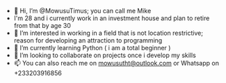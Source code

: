 - 👋 Hi, I’m @MowusuTimus; you can call me Mike
- I'm 28 and i currently work in an investment house and plan to retire from that by age 30
- 👀 I’m interested in working in a field that is not location restrictive; reason for developing an attraction to programming
- 🌱 I’m currently learning Python ( i am a total beginner )
- 💞️ I’m looking to collaborate on projects once i develop my skills
- 📫 You can also reach me on mowusutht@outlook.com or Whatsapp on +233203916856

<!---
MowusuTimus/MowusuTimus is a ✨ special ✨ repository because its `README.md` (this file) appears on your GitHub profile.
You can click the Preview link to take a look at your changes.
--->

